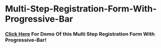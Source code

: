 # Multi-Step-Registration-Form-With-Progressive-Bar
<h3><a href="https://rohuthecoder.github.io/Login-Form/">Click Here</a> For Demo Of this Multi Step Registration Form With Progressive-Bar!</h3>
